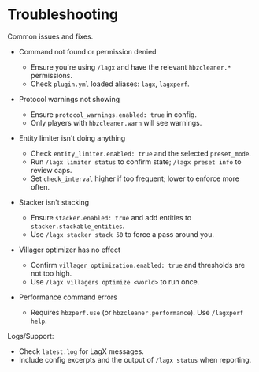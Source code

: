 # Troubleshooting

Common issues and fixes.

- Command not found or permission denied

  - Ensure you're using `/lagx` and have the relevant `hbzcleaner.*` permissions.
  - Check `plugin.yml` loaded aliases: `lagx`, `lagxperf`.

- Protocol warnings not showing

  - Ensure `protocol_warnings.enabled: true` in config.
  - Only players with `hbzcleaner.warn` will see warnings.

- Entity limiter isn't doing anything

  - Check `entity_limiter.enabled: true` and the selected `preset_mode`.
  - Run `/lagx limiter status` to confirm state; `/lagx preset info` to review caps.
  - Set `check_interval` higher if too frequent; lower to enforce more often.

- Stacker isn't stacking

  - Ensure `stacker.enabled: true` and add entities to `stacker.stackable_entities`.
  - Use `/lagx stacker stack 50` to force a pass around you.

- Villager optimizer has no effect

  - Confirm `villager_optimization.enabled: true` and thresholds are not too high.
  - Use `/lagx villagers optimize <world>` to run once.

- Performance command errors
  - Requires `hbzperf.use` (or `hbzcleaner.performance`). Use `/lagxperf help`.

Logs/Support:

- Check `latest.log` for LagX messages.
- Include config excerpts and the output of `/lagx status` when reporting.
